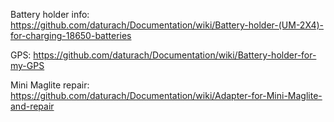 Battery holder info: https://github.com/daturach/Documentation/wiki/Battery-holder-(UM-2X4)-for-charging-18650-batteries

GPS: https://github.com/daturach/Documentation/wiki/Battery-holder-for-my-GPS

Mini Maglite repair: https://github.com/daturach/Documentation/wiki/Adapter-for-Mini-Maglite-and-repair
